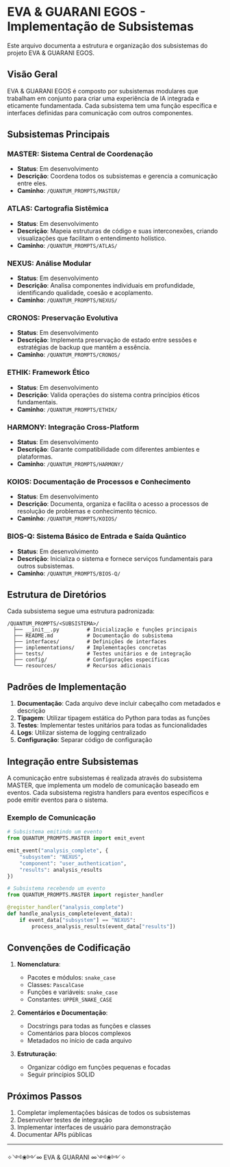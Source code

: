 # EVA & GUARANI EGOS - Implementação de Subsistemas

Este arquivo documenta a estrutura e organização dos subsistemas do projeto EVA & GUARANI EGOS.

## Visão Geral

EVA & GUARANI EGOS é composto por subsistemas modulares que trabalham em conjunto para criar uma experiência de IA integrada e eticamente fundamentada. Cada subsistema tem uma função específica e interfaces definidas para comunicação com outros componentes.

## Subsistemas Principais

### MASTER: Sistema Central de Coordenação

- **Status**: Em desenvolvimento
- **Descrição**: Coordena todos os subsistemas e gerencia a comunicação entre eles.
- **Caminho**: `/QUANTUM_PROMPTS/MASTER/`

### ATLAS: Cartografia Sistêmica

- **Status**: Em desenvolvimento
- **Descrição**: Mapeia estruturas de código e suas interconexões, criando visualizações que facilitam o entendimento holístico.
- **Caminho**: `/QUANTUM_PROMPTS/ATLAS/`

### NEXUS: Análise Modular

- **Status**: Em desenvolvimento
- **Descrição**: Analisa componentes individuais em profundidade, identificando qualidade, coesão e acoplamento.
- **Caminho**: `/QUANTUM_PROMPTS/NEXUS/`

### CRONOS: Preservação Evolutiva

- **Status**: Em desenvolvimento
- **Descrição**: Implementa preservação de estado entre sessões e estratégias de backup que mantêm a essência.
- **Caminho**: `/QUANTUM_PROMPTS/CRONOS/`

### ETHIK: Framework Ético

- **Status**: Em desenvolvimento
- **Descrição**: Valida operações do sistema contra princípios éticos fundamentais.
- **Caminho**: `/QUANTUM_PROMPTS/ETHIK/`

### HARMONY: Integração Cross-Platform

- **Status**: Em desenvolvimento
- **Descrição**: Garante compatibilidade com diferentes ambientes e plataformas.
- **Caminho**: `/QUANTUM_PROMPTS/HARMONY/`

### KOIOS: Documentação de Processos e Conhecimento

- **Status**: Em desenvolvimento
- **Descrição**: Documenta, organiza e facilita o acesso a processos de resolução de problemas e conhecimento técnico.
- **Caminho**: `/QUANTUM_PROMPTS/KOIOS/`

### BIOS-Q: Sistema Básico de Entrada e Saída Quântico

- **Status**: Em desenvolvimento
- **Descrição**: Inicializa o sistema e fornece serviços fundamentais para outros subsistemas.
- **Caminho**: `/QUANTUM_PROMPTS/BIOS-Q/`

## Estrutura de Diretórios

Cada subsistema segue uma estrutura padronizada:

```
/QUANTUM_PROMPTS/<SUBSISTEMA>/
  ├── __init__.py         # Inicialização e funções principais
  ├── README.md           # Documentação do subsistema
  ├── interfaces/         # Definições de interfaces
  ├── implementations/    # Implementações concretas
  ├── tests/              # Testes unitários e de integração
  ├── config/             # Configurações específicas
  └── resources/          # Recursos adicionais
```

## Padrões de Implementação

1. **Documentação**: Cada arquivo deve incluir cabeçalho com metadados e descrição
2. **Tipagem**: Utilizar tipagem estática do Python para todas as funções
3. **Testes**: Implementar testes unitários para todas as funcionalidades
4. **Logs**: Utilizar sistema de logging centralizado
5. **Configuração**: Separar código de configuração

## Integração entre Subsistemas

A comunicação entre subsistemas é realizada através do subsistema MASTER, que implementa um modelo de comunicação baseado em eventos. Cada subsistema registra handlers para eventos específicos e pode emitir eventos para o sistema.

### Exemplo de Comunicação

```python
# Subsistema emitindo um evento
from QUANTUM_PROMPTS.MASTER import emit_event

emit_event("analysis_complete", {
    "subsystem": "NEXUS",
    "component": "user_authentication",
    "results": analysis_results
})

# Subsistema recebendo um evento
from QUANTUM_PROMPTS.MASTER import register_handler

@register_handler("analysis_complete")
def handle_analysis_complete(event_data):
    if event_data["subsystem"] == "NEXUS":
        process_analysis_results(event_data["results"])
```

## Convenções de Codificação

1. **Nomenclatura**:
   - Pacotes e módulos: `snake_case`
   - Classes: `PascalCase`
   - Funções e variáveis: `snake_case`
   - Constantes: `UPPER_SNAKE_CASE`

2. **Comentários e Documentação**:
   - Docstrings para todas as funções e classes
   - Comentários para blocos complexos
   - Metadados no início de cada arquivo

3. **Estruturação**:
   - Organizar código em funções pequenas e focadas
   - Seguir princípios SOLID

## Próximos Passos

1. Completar implementações básicas de todos os subsistemas
2. Desenvolver testes de integração
3. Implementar interfaces de usuário para demonstração
4. Documentar APIs públicas

---

✧༺❀༻∞ EVA & GUARANI ∞༺❀༻✧
